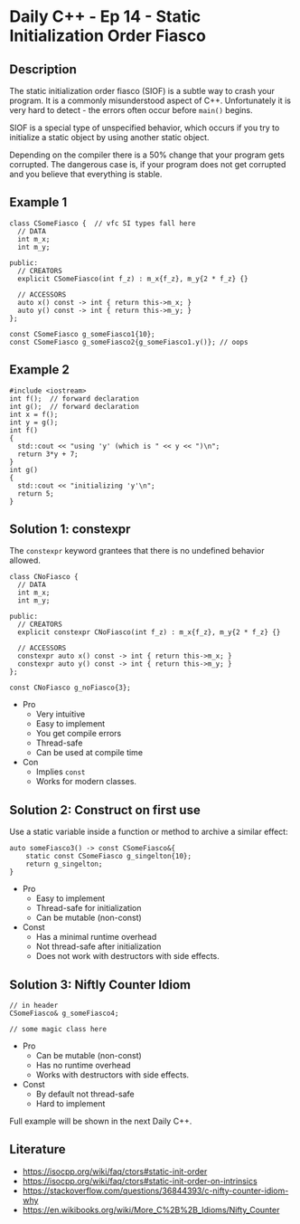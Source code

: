 # Daily C++ - Ep 14 - Static Initialization Order Fiasco

## Description

The static initialization order fiasco (SIOF) is a subtle way to crash your
program. It is a commonly misunderstood aspect of C++. Unfortunately it is very
hard to detect - the errors often occur before `main()` begins.

SIOF is a special type of unspecified behavior, which occurs if you try to
initialize a static object by using another static object.

Depending on the compiler there is a 50% change that your program gets
corrupted. The dangerous case is, if your program does not get corrupted and
you believe that everything is stable.

## Example 1

    class CSomeFiasco {  // vfc SI types fall here
      // DATA
      int m_x;
      int m_y;
    
    public:
      // CREATORS
      explicit CSomeFiasco(int f_z) : m_x{f_z}, m_y{2 * f_z} {}
    
      // ACCESSORS
      auto x() const -> int { return this->m_x; }
      auto y() const -> int { return this->m_y; }
    };
    
    const CSomeFiasco g_someFiasco1{10};
    const CSomeFiasco g_someFiasco2{g_someFiasco1.y()}; // oops

## Example 2

    #include <iostream>
    int f();  // forward declaration
    int g();  // forward declaration
    int x = f();
    int y = g();
    int f()
    {
      std::cout << "using 'y' (which is " << y << ")\n";
      return 3*y + 7;
    }
    int g()
    {
      std::cout << "initializing 'y'\n";
      return 5;
    }

## Solution 1: constexpr

The `constexpr` keyword grantees that there is no undefined behavior
allowed.

    class CNoFiasco {
      // DATA
      int m_x;
      int m_y;
    
    public:
      // CREATORS
      explicit constexpr CNoFiasco(int f_z) : m_x{f_z}, m_y{2 * f_z} {}
    
      // ACCESSORS
      constexpr auto x() const -> int { return this->m_x; }
      constexpr auto y() const -> int { return this->m_y; }
    };
    
    const CNoFiasco g_noFiasco{3};

* Pro
  - Very intuitive
  - Easy to implement
  - You get compile errors
  - Thread-safe
  - Can be used at compile time
* Con
  - Implies `const`
  - Works for modern classes.

## Solution 2: Construct on first use

Use a static variable inside a function or method to archive a similar effect:

    auto someFiasco3() -> const CSomeFiasco&{
        static const CSomeFiasco g_singelton{10};
        return g_singelton;
    }

* Pro
  - Easy to implement
  - Thread-safe for initialization
  - Can be mutable (non-const)
* Const
  - Has a minimal runtime overhead
  - Not thread-safe after initialization
  - Does not work with destructors with side effects.

## Solution 3: Niftly Counter Idiom

    // in header
    CSomeFiasco& g_someFiasco4;

    // some magic class here

* Pro
  - Can be mutable (non-const)
  - Has no runtime overhead
  - Works with destructors with side effects.
* Const
  - By default not thread-safe
  - Hard to implement


Full example will be shown in the next Daily C++.

## Literature

* https://isocpp.org/wiki/faq/ctors#static-init-order
* https://isocpp.org/wiki/faq/ctors#static-init-order-on-intrinsics
* https://stackoverflow.com/questions/36844393/c-nifty-counter-idiom-why
* https://en.wikibooks.org/wiki/More_C%2B%2B_Idioms/Nifty_Counter
